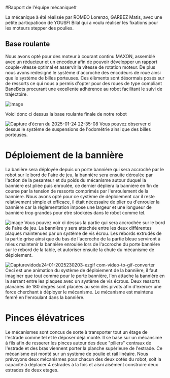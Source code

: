 #Rapport de l'équipe mécanique#

La mécanique à été réalisée par ROMEO Lorenzo, GARBEZ Matis, avec une petite particpatioon de YOUSFI Bilal qui a voulu réaliser les fixations pour les moteurs stepper des poulies.

## Base roulante

  Nous avons opté pour des moteur à courant continu MAXON, assemblé avec un réducteur et un encodeur afin de pouvoir développer un rapport couple-vitesse optimal et asservir la vitesse de rotation moteur.
  De plus nous avons redesigné le système d'accroche des encodeurs de roue ainsi que le système de billes porteuses. Ces èlèments sont désormais posés sur de ressorts ce qui nous a permis d'opter pour des roues de type compliant BaneBots procurant une excellente adhérence au robot facilitant le suivi de trajectoire.

![image](https://github.com/user-attachments/assets/215828df-55af-4cb2-b604-4adb616b72f2)
  
Voici donc ci dessus la base roulante finale de notre robot

![Capture d’écran du 2025-01-24 22-35-08](https://github.com/user-attachments/assets/35084065-b79e-4923-bfae-4ddd7a8b2774)
Vous pouvez observer ci dessus le système de suspensions de l'odométrie ainsi que des billes porteuses.

# Déploiement de la bannière

  La banière sera déployée depuis un porte bannière qui sera accroché par le robot sur le bord de l'aire de jeu, la bannière sera ensuite déroulée par l'action de la pesanteur et du poids du mécanisme autour duquel la bannière est pliée puis enroulée, ce dernier dépliera la bannière en fin de course par la tension de ressorts comprimés par l'enroulement de la bannière.
  Nous avons opté pour ce système de déploiement car il reste relativement simple et efficace, il était nécessaire de plier ou d'enrouler la bannière car la réglementation impose une largeur et une longueur de bannière trop grandes pour etre stockées dans le robot comme tel.

![image](https://github.com/user-attachments/assets/7d14aec5-ddd7-40d0-9cb9-9021474d7b22)
Vous pouvez voir ci dessus la partie qui sera accrochée sur le bord de l'aire de jeu. La bannière y sera attachée entre les deux différentes plaques maintenues par un système de vis écrou. Les rebords extrudés de la partie grise ainsi que du bas de l'accroche de la partie bleue serviront à mieux maintenir la bannière enroulée lors de l'accroche du porte bannière sur le rebord de la table, et autoriser ensuite la chute du mécanisme de déploiement.

![Capturevidodu24-01-2025230203-ezgif com-video-to-gif-converter](https://github.com/user-attachments/assets/7a24c7ee-1fc4-43a6-92a6-2346f90275c3)
Ceci est une animation du système de déploiement de la bannière, il faut imaginer que tout comme pour le porte bannière, l'on attache la bannière en la serrant entre les plaques avec un système de vis écrous. Deux ressorts planaires de 180 degrés sont placées au sein des pivots afin d'exercer une force cherchant à déployer le mécanisme. Le mécanisme est maintenu femré en l'enroulant dans la bannière.

# Pinces élévatrices

  Le mécanismes sont concus de sorte à transporter tout un étage de l'estrade comme tel et le déposer déjà monté. Il se base sur un mécansime à fils afin de resserer les pinces autour des deux "piliers" centraux de l'estrade et des bras viennent porter la planche supérieure de l'estrade. Ce mécanisme est monté sur un système de poulie et rail linéaire. Nous prévoyons deux mécanismes pour chacun des deux cotés du robot, soit la capacité à déplacer 4 estrades à la fois et aisni aisément construire deux estrades de deux etages.
